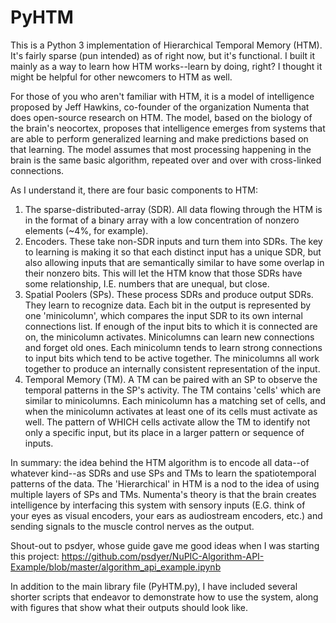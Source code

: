 # PyHTM
 This is a Python 3 implementation of Hierarchical Temporal Memory (HTM). It's fairly sparse (pun intended) as of right now, but it's functional. I built it mainly as a way to learn how HTM works--learn by doing, right? I thought it might be helpful for other newcomers to HTM as well.
 
 For those of you who aren't familiar with HTM, it is a model of intelligence proposed by Jeff Hawkins, co-founder of the organization Numenta that does open-source research on HTM. The model, based on the biology of the brain's neocortex, proposes that intelligence emerges from systems that are able to perform generalized learning and make predictions based on that learning. The model assumes that most processing happening in the brain is the same basic algorithm, repeated over and over with cross-linked connections.
 
 As I understand it, there are four basic components to HTM:
 
  1) The sparse-distributed-array (SDR). All data flowing through the HTM is in the format of a binary array with a low concentration of nonzero elements (~4%, for example). 
  2) Encoders. These take non-SDR inputs and turn them into SDRs. The key to learning is making it so that each distinct input has a unique SDR, but also allowing inputs that are      semantically similar to have some overlap in their nonzero bits. This will let the HTM know that those SDRs have some relationship, I.E. numbers that are unequal, but close.
  3) Spatial Poolers (SPs). These process SDRs and produce output SDRs. They learn to recognize data. Each bit in the output is represented by one 'minicolumn', which compares the      input SDR to its own internal connections list. If enough of the input bits to which it is connected are on, the minicolumn activates. Minicolumns can learn new connections        and forget old ones. Each minicolumn tends to learn strong connections to input bits which tend to be active together. The minicolumns all work together to produce an              internally consistent representation of the input. 
  4) Temporal Memory (TM). A TM can be paired with an SP to observe the temporal patterns in the SP's activity. The TM contains 'cells' which are similar to minicolumns. Each          minicolumn has a matching set of cells, and when the minicolumn activates at least one of its cells must activate as well. The pattern of WHICH cells activate allow the TM to      identify not only a specific input, but its place in a larger pattern or sequence of inputs.
 
 In summary: the idea behind the HTM algorithm is to encode all data--of whatever kind--as SDRs and use SPs and TMs to learn the spatiotemporal patterns of the data. The 'Hierarchical' in HTM is a nod to the idea of using multiple layers of SPs and TMs. Numenta's theory is that the brain creates intelligence by interfacing this system with sensory inputs (E.G. think of your eyes as visual encoders, your ears as audiostream encoders, etc.) and sending signals to the muscle control nerves as the output.
  
Shout-out to psdyer, whose guide gave me good ideas when I was starting this project: https://github.com/psdyer/NuPIC-Algorithm-API-Example/blob/master/algorithm_api_example.ipynb

In addition to the main library file (PyHTM.py), I have included several shorter scripts that endeavor to demonstrate how to use the system, along with figures that show what their outputs should look like.
